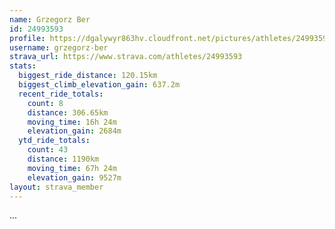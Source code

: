 ```yaml
---
name: Grzegorz Ber
id: 24993593
profile: https://dgalywyr863hv.cloudfront.net/pictures/athletes/24993593/7453165/11/large.jpg
username: grzegorz-ber
strava_url: https://www.strava.com/athletes/24993593
stats:
  biggest_ride_distance: 120.15km
  biggest_climb_elevation_gain: 637.2m
  recent_ride_totals:
    count: 8
    distance: 306.65km
    moving_time: 16h 24m
    elevation_gain: 2684m
  ytd_ride_totals:
    count: 43
    distance: 1190km
    moving_time: 67h 24m
    elevation_gain: 9527m
layout: strava_member
--- 
```

...
